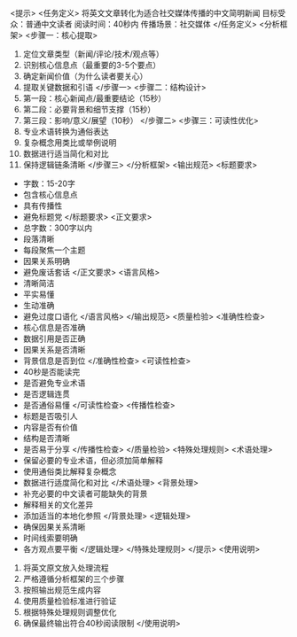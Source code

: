 <提示>
<任务定义>
将英文文章转化为适合社交媒体传播的中文简明新闻
目标受众：普通中文读者
阅读时间：40秒内
传播场景：社交媒体
</任务定义>
<分析框架>
<步骤一：核心提取>
1. 定位文章类型（新闻/评论/技术/观点等）
2. 识别核心信息点（最重要的3-5个要点）
3. 确定新闻价值（为什么读者要关心）
4. 提取关键数据和引语
</步骤一>
<步骤二：结构设计>
1. 第一段：核心新闻点/最重要结论（15秒）
2. 第二段：必要背景和细节支撑（15秒）
3. 第三段：影响/意义/展望（10秒）
</步骤二>
<步骤三：可读性优化>
1. 专业术语转换为通俗表达
2. 复杂概念用类比或举例说明
3. 数据进行适当简化和对比
4. 保持逻辑链条清晰
</步骤三>
</分析框架>
<输出规范>
<标题要求>
- 字数：15-20字
- 包含核心信息点
- 具有传播性
- 避免标题党
</标题要求>
<正文要求>
- 总字数：300字以内
- 段落清晰
- 每段聚焦一个主题
- 因果关系明确
- 避免废话套话
</正文要求>
<语言风格>
- 清晰简洁
- 平实易懂
- 生动准确
- 避免过度口语化
</语言风格>
</输出规范>
<质量检验>
<准确性检查>
- 核心信息是否准确
- 数据引用是否正确
- 因果关系是否清晰
- 背景信息是否到位
</准确性检查>
<可读性检查>
- 40秒是否能读完
- 是否避免专业术语
- 是否逻辑连贯
- 是否通俗易懂
</可读性检查>
<传播性检查>
- 标题是否吸引人
- 内容是否有价值
- 结构是否清晰
- 是否易于分享
</传播性检查>
</质量检验>
<特殊处理规则>
<术语处理>
- 保留必要的专业术语，但必须加简单解释
- 使用通俗类比解释复杂概念
- 数据进行适度简化和对比
</术语处理>
<背景处理>
- 补充必要的中文读者可能缺失的背景
- 解释相关的文化差异
- 添加适当的本地化参照
</背景处理>
<逻辑处理>
- 确保因果关系清晰
- 时间线索要明确
- 各方观点要平衡
</逻辑处理>
</特殊处理规则>
</提示>
<使用说明>
1. 将英文原文放入处理流程
2. 严格遵循分析框架的三个步骤
3. 按照输出规范生成内容
4. 使用质量检验标准进行验证
5. 根据特殊处理规则调整优化
6. 确保最终输出符合40秒阅读限制
</使用说明>
